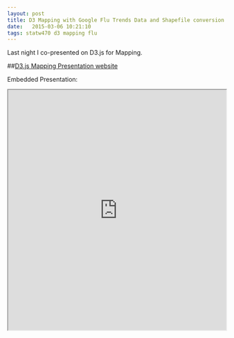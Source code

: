 ```yaml
---
layout: post
title: D3 Mapping with Google Flu Trends Data and Shapefile conversion to TopoJSON/GeoJSON
date:   2015-03-06 10:21:10
tags: statw470 d3 mapping flu
---
```


Last night I co-presented on D3.js for Mapping. 

##[D3.js Mapping Presentation website](http://stat4701-edav-d3.github.io/)


Embedded Presentation:

<iframe src="http://stat4701-edav-d3.github.io/remark-develop/index_2.html#1"  width="100%" height="555"></iframe>